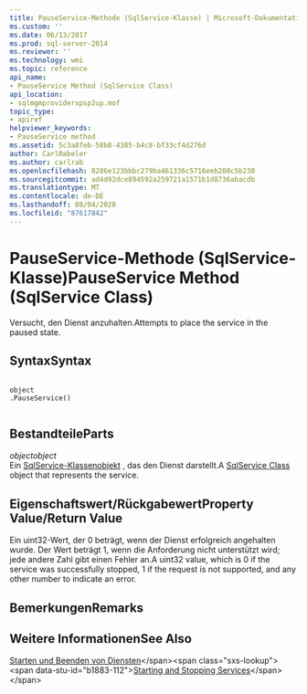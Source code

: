 ```yaml
---
title: PauseService-Methode (SqlService-Klasse) | Microsoft-Dokumentation
ms.custom: ''
ms.date: 06/13/2017
ms.prod: sql-server-2014
ms.reviewer: ''
ms.technology: wmi
ms.topic: reference
api_name:
- PauseService Method (SqlService Class)
api_location:
- sqlmgmproviderxpsp2up.mof
topic_type:
- apiref
helpviewer_keywords:
- PauseService method
ms.assetid: 5c3a8feb-58b8-4385-b4c8-bf33cf4d276d
author: CarlRabeler
ms.author: carlrab
ms.openlocfilehash: 8286e123bbbc279ba461336c5716eeb208c5b238
ms.sourcegitcommit: ad4d92dce894592a259721a1571b1d8736abacdb
ms.translationtype: MT
ms.contentlocale: de-DE
ms.lasthandoff: 08/04/2020
ms.locfileid: "87617842"
---
```

# <a name="pauseservice-method-sqlservice-class"></a><span data-ttu-id="b1883-102">PauseService-Methode (SqlService-Klasse)</span><span class="sxs-lookup"><span data-stu-id="b1883-102">PauseService Method (SqlService Class)</span></span>
  <span data-ttu-id="b1883-103">Versucht, den Dienst anzuhalten.</span><span class="sxs-lookup"><span data-stu-id="b1883-103">Attempts to place the service in the paused state.</span></span>  
  
## <a name="syntax"></a><span data-ttu-id="b1883-104">Syntax</span><span class="sxs-lookup"><span data-stu-id="b1883-104">Syntax</span></span>  
  
```  
  
object  
.PauseService()  
  
```  
  
## <a name="parts"></a><span data-ttu-id="b1883-105">Bestandteile</span><span class="sxs-lookup"><span data-stu-id="b1883-105">Parts</span></span>  
 <span data-ttu-id="b1883-106">*object*</span><span class="sxs-lookup"><span data-stu-id="b1883-106">*object*</span></span>  
 <span data-ttu-id="b1883-107">Ein [SqlService-Klassenobjekt](sqlservice-class.md) , das den Dienst darstellt.</span><span class="sxs-lookup"><span data-stu-id="b1883-107">A [SqlService Class](sqlservice-class.md) object that represents the service.</span></span>  
  
## <a name="property-valuereturn-value"></a><span data-ttu-id="b1883-108">Eigenschaftswert/Rückgabewert</span><span class="sxs-lookup"><span data-stu-id="b1883-108">Property Value/Return Value</span></span>  
 <span data-ttu-id="b1883-109">Ein uint32-Wert, der 0 beträgt, wenn der Dienst erfolgreich angehalten wurde. Der Wert beträgt 1, wenn die Anforderung nicht unterstützt wird; jede andere Zahl gibt einen Fehler an.</span><span class="sxs-lookup"><span data-stu-id="b1883-109">A uint32 value, which is 0 if the service was successfully stopped, 1 if the request is not supported, and any other number to indicate an error.</span></span>  
  
## <a name="remarks"></a><span data-ttu-id="b1883-110">Bemerkungen</span><span class="sxs-lookup"><span data-stu-id="b1883-110">Remarks</span></span>  
  
## <a name="see-also"></a><span data-ttu-id="b1883-111">Weitere Informationen</span><span class="sxs-lookup"><span data-stu-id="b1883-111">See Also</span></span>  
 <span data-ttu-id="b1883-112">[Starten und Beenden von Diensten](https://technet.microsoft.com/library/ms174886\(v=sql.105\).aspx)</span><span class="sxs-lookup"><span data-stu-id="b1883-112">[Starting and Stopping Services](https://technet.microsoft.com/library/ms174886\(v=sql.105\).aspx)</span></span>  
  
  
